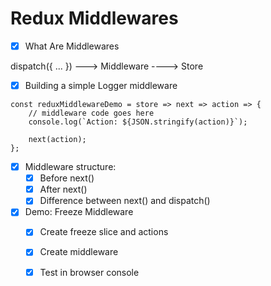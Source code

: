 # Redux Middlewares

- [x] What Are Middlewares

 dispatch({ ... }) ---> Middleware ----> Store

- [x] Building a simple Logger middleware

```
const reduxMiddlewareDemo = store => next => action => {
    // middleware code goes here
    console.log(`Action: ${JSON.stringify(action)}`);

    next(action);
};
```

- [x] Middleware structure:
  - [x] Before next()
  - [x] After next()
  - [x] Difference between next() and dispatch()

- [x] Demo: Freeze Middleware
  - [x] Create freeze slice and actions
  - [x] Create middleware
  - [x] Test in browser console

  









